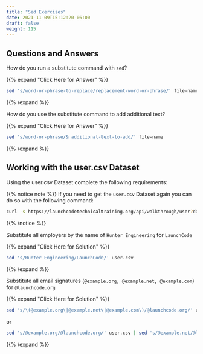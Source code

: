 ```yaml
---
title: "Sed Exercises"
date: 2021-11-09T15:12:20-06:00
draft: false
weight: 115
---
```


## Questions and Answers

How do you run a substitute command with `sed`?

{{% expand "Click Here for Answer" %}}
```bash
sed 's/word-or-phrase-to-replace/replacement-word-or-phrase/' file-name
```
{{% /expand %}}

How do you use the substitute command to add additional text?

{{% expand "Click Here for Answer" %}}
```bash
sed 's/word-or-phrase/& additional-text-to-add/' file-name
```
{{% /expand %}}

## Working with the user.csv Dataset

Using the user.csv Dataset complete the following requirements:

{{% notice note %}}
If you need to get the `user.csv` Dataset again you can do so with the following command:
```bash
curl -s https://launchcodetechnicaltraining.org/api/walkthrough/user?data_format=csv > user.csv
```
{{% /notice %}}

Substitute all employers by the name of `Hunter Engineering` for `LaunchCode`

{{% expand "Click Here for Solution" %}}
```bash
sed 's/Hunter Engineering/LaunchCode/' user.csv
```
{{% /expand %}}

Substitute all email signatures (`@example.org, @example.net, @example.com`) for `@launchcode.org`

{{% expand "Click Here for Solution" %}}
```bash
sed 's/\(@example.org\|@example.net\|@example.com\)/@launchcode.org/' user.csv > launchcode-emails.csv
```
or
```bash
sed 's/@example.org/@launchcode.org/' user.csv | sed 's/@example.net/@launchcode.org/' | sed 's/@example.com/@launchcode.org/' > all-launchcode-emails.csv
```
{{% /expand %}}